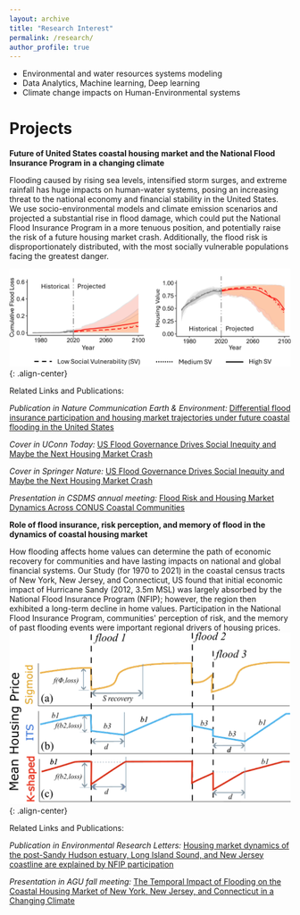 ```yaml
---
layout: archive
title: "Research Interest"
permalink: /research/
author_profile: true
---
```

* Environmental and water resources systems modeling
* Data Analytics, Machine learning, Deep learning
* Climate change impacts on Human-Environmental systems

Projects
======
**Future of United States coastal housing market and the National Flood Insurance Program in a changing climate**

Flooding caused by rising sea levels, intensified storm surges, and extreme rainfall has huge impacts on human-water systems, posing an increasing threat to the national economy and financial stability in the United States. We use socio-environmental models and climate emission scenarios and projected a substantial rise in flood damage, which could put the National Flood Insurance Program in a more tenuous position, and potentially raise the risk of a future housing market crash. Additionally, the flood risk is disproportionately distributed, with the most socially vulnerable populations facing the greatest danger.<br>

![image-center](hp.png){: .align-center}

Related Links and Publications: <br>

*Publication in Nature Communication Earth & Environment:* [Differential flood insurance participation and housing market trajectories under future coastal flooding in the United States](https://www.nature.com/articles/s43247-024-01848-z) <br>

*Cover in UConn Today:* [US Flood Governance Drives Social Inequity and Maybe the Next Housing Market Crash](https://today.uconn.edu/2024/11/us-flood-governance-drives-social-inequity-and-maybe-the-next-housing-market-crash/) <br>

*Cover in Springer Nature:* [US Flood Governance Drives Social Inequity and Maybe the Next Housing Market Crash](https://communities.springernature.com/posts/us-flood-governance-drives-social-inequity-and-maybe-the-next-housing-market-crash#) <br>

*Presentation in CSDMS annual meeting:* [Flood Risk and Housing Market Dynamics Across CONUS Coastal Communities](https://csdms.colorado.edu/wiki/2024_CSDMS_meeting-105) <br>

**Role of flood insurance, risk perception, and memory of flood in the dynamics of coastal housing market**

How flooding affects home values can determine the path of economic recovery for communities and have lasting impacts on national and global financial systems. Our Study (for 1970 to 2021) in the coastal census tracts of New York, New Jersey, and Connecticut, US found that initial economic impact of Hurricane Sandy (2012, 3.5m MSL) was largely absorbed by the National Flood Insurance Program (NFIP); however, the region then exhibited a long-term decline in home values. Participation in the National Flood Insurance Program, communities' perception of risk, and the memory of past flooding events were important regional drivers of housing prices. <br>
![image-center](housing_model.png){: .align-center}

Related Links and Publications: <br>

*Publication in Environmental Research Letters:* [Housing market dynamics of the post-Sandy Hudson estuary, Long Island Sound, and New Jersey coastline are explained by NFIP participation](https://iopscience.iop.org/article/10.1088/1748-9326/acea38/meta) <br>

*Presentation in AGU fall meeting:* [The Temporal Impact of Flooding on the Coastal Housing Market of New York, New Jersey, and Connecticut in a Changing Climate](https://agu23.ipostersessions.com/default.aspx?s=82-3E-C3-32-94-5C-33-AF-49-EE-BF-50-4C-1C-3D-D8) <br>